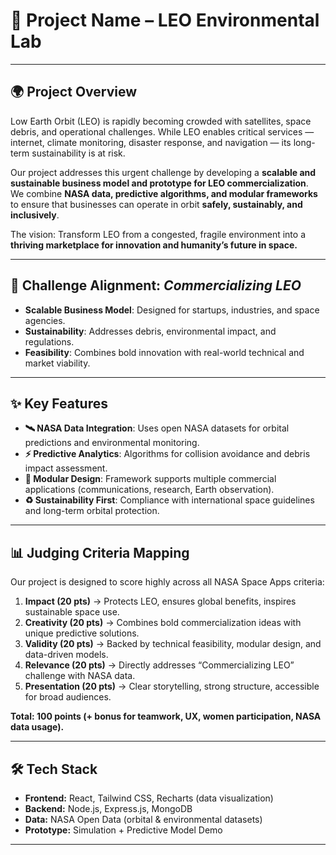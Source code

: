 # 🚀 Project Name – LEO Environmental Lab


---

## 🌍 Project Overview  
Low Earth Orbit (LEO) is rapidly becoming crowded with satellites, space debris, and operational challenges. While LEO enables critical services — internet, climate monitoring, disaster response, and navigation — its long-term sustainability is at risk.  

Our project addresses this urgent challenge by developing a **scalable and sustainable business model and prototype for LEO commercialization**.  
We combine **NASA data, predictive algorithms, and modular frameworks** to ensure that businesses can operate in orbit **safely, sustainably, and inclusively**.  

The vision: Transform LEO from a congested, fragile environment into a **thriving marketplace for innovation and humanity’s future in space.**

---

## 🎯 Challenge Alignment: *Commercializing LEO*  
- **Scalable Business Model**: Designed for startups, industries, and space agencies.  
- **Sustainability**: Addresses debris, environmental impact, and regulations.  
- **Feasibility**: Combines bold innovation with real-world technical and market viability.  

---

## ✨ Key Features  
- **🛰️ NASA Data Integration**: Uses open NASA datasets for orbital predictions and environmental monitoring.  
- **⚡ Predictive Analytics**: Algorithms for collision avoidance and debris impact assessment.  
- **🔗 Modular Design**: Framework supports multiple commercial applications (communications, research, Earth observation).  
- **♻️ Sustainability First**: Compliance with international space guidelines and long-term orbital protection.  

---

## 📊 Judging Criteria Mapping  
Our project is designed to score highly across all NASA Space Apps criteria:  

1. **Impact (20 pts)** → Protects LEO, ensures global benefits, inspires sustainable space use.  
2. **Creativity (20 pts)** → Combines bold commercialization ideas with unique predictive solutions.  
3. **Validity (20 pts)** → Backed by technical feasibility, modular design, and data-driven models.  
4. **Relevance (20 pts)** → Directly addresses “Commercializing LEO” challenge with NASA data.  
5. **Presentation (20 pts)** → Clear storytelling, strong structure, accessible for broad audiences.  

**Total: 100 points (+ bonus for teamwork, UX, women participation, NASA data usage).**

---

## 🛠️ Tech Stack  
- **Frontend:** React, Tailwind CSS, Recharts (data visualization)  
- **Backend:** Node.js, Express.js, MongoDB  
- **Data:** NASA Open Data (orbital & environmental datasets)  
- **Prototype:** Simulation + Predictive Model Demo  

---
